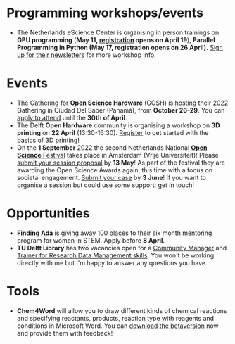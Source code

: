 

# Programming workshops/events

- The Netherlands eScience Center is organising in person trainings on **GPU programming** (**May 11, [registration](https://www.eventbrite.co.uk/e/gpu-programming-tickets-295339015947) opens on April 19**), **Parallel Programming in Python (May 17, registration opens on 26 April).** 
[Sign up for their newsletters](https://esciencecenter.us8.list-manage.com/subscribe?u=a0a563ca342f1949246a9f92f&id=31bfc2303d&mc_cid=22d88cb6ae&mc_eid=ce223eff4c) for more workshop info. 

# Events

- The Gathering for **Open Science Hardware** (GOSH) is hosting their 2022 Gathering in Ciudad Del Saber (Panamá), from **October 26-29**. 
You can [apply to attend](https://gathering2022.openhardware.science/apply) until the **30th of April**. 
- The Delft **Open Hardware** community is organising a workshop on **3D printing** on **22 April** (13:30-16:30). 
[Register](https://www.eventbrite.co.uk/e/learning-to-3d-print-tickets-311037580777) to get started with the basics of 3D printing! 
- On the **1 September** 2022 the second Netherlands National [**Open Science** Festival](https://opensciencefestival.nl/) takes place in Amsterdam (Vrije Universiteit)! 
Please [submit your session proposal](https://opensciencefestival.nl/call-for-sessions-2022/) by **13 May**! 
As part of the festival they are awarding the Open Science Awards again, this time with a focus on societal engagement. 
[Submit your case](https://opensciencefestival.nl/call-for-open-science-awards-2022/) by **3 June**! 
If you want to organise a session but could use some support: get in touch! 

# Opportunities

- **Finding Ada** is giving away 100 places to their six month mentoring program for women in STEM. Apply before **8 April**. 
- **TU Delft Library** has two vacancies open for a [Community Manager](https://www.academictransfer.com/en/310351/4turesearchdata-community-manager/) and [Trainer for Research Data Management skills](https://www.academictransfer.com/en/310352/research-data-and-software-management-trainer/). 
You won't be working directly with me but I'm happy to answer any questions you have. 

# Tools 

- **Chem4Word** will allow you to draw different kinds of chemical reactions and specifying reactants, products, reaction type with reagents and conditions in Microsoft Word.
You can [download the betaversion](https://www.chem4word.co.uk/2022/03/15/all-new-for-2022-chem4word-does-chemical-reactions/) now and provide them with feedback!

